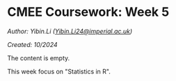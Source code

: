 # CMEE Coursework: Week 5

*Author: Yibin.Li ([Yibin.Li24\@imperial.ac.uk](mailto:Yibin.Li24@imperial.ac.uk))*

*Created: 10/2024*


The content is empty.

This week focus on "Statistics in R".
